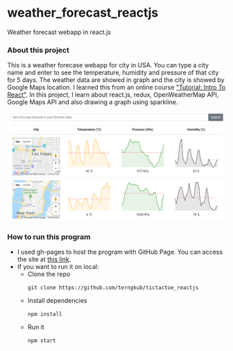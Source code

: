 # weather_forecast_reactjs
Weather forecast webapp in react.js

### About this project
This is a weather forecase webapp for city in USA. You can type a city name and enter to see the temperature, humidity and pressure of that city for 5 days. The weather data are showed in graph and the city is showed by Google Maps location. I learned this from an online course ["Tutorial: Intro To React"](https://www.udemy.com/react-redux). In this project, I learn about react.js, redux, OpenWeatherMap API, Google Maps API and also drawing a graph using sparkline.

![weather_forecast_reactjs](screenshot.png/?raw=true)

### How to run this program
* I used gh-pages to host the program with GitHub Page. You can access the site at [this link](https://terngkub.github.io/weather_forecast_reactjs).
* If you want to run it on local:
	* Clone the repo
		```
		git clone https://github.com/terngkub/tictactoe_reactjs
		```
	* Install dependencies
		```
		npm install
		```
	* Run it
		```
		npm start
		```

